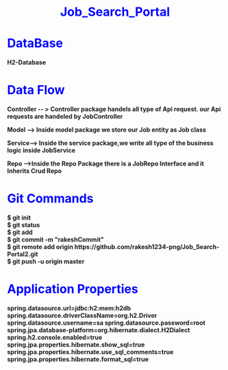 <h1 style="color:blue;text-align:center;" ><b>Job_Search_Portal</h1>

<h1 style="color:blue;";><b>DataBase </h1>
<p>H2-Database<p>

<h1 style="color:blue;";><b>Data Flow </h1>
<p>Controller -- > Controller package handels all type of Api request. our Api requests are handeled by JobController </p>
<p>Model --> Inside model package we store our Job entity as Job class </p>
<p>Service--> Inside the service package,we write all type of the business logic inside JobService</p>
<p>Repo -->Inside the Repo Package there is a JobRepo Interface and it Inherits Crud Repo</p>
<h1 style="color:blue;";><b>Git Commands </h1>
$ git init
<br>
$ git status
<br>
$ git add
<br>
$ git  commit -m "rakeshCommit"
<br>
$ git remote add origin https://github.com/rakesh1234-png/Job_Search-Portal2.git
<br>
$ git push -u origin master

<br>
<h1 style="color:blue;";><b>Application Properties</h1>
spring.datasource.url=jdbc:h2:mem:h2db
spring.datasource.driverClassName=org.h2.Driver
spring.datasource.username=sa
spring.datasource.password=root
spring.jpa.database-platform=org.hibernate.dialect.H2Dialect
spring.h2.console.enabled=true
spring.jpa.properties.hibernate.show_sql=true
spring.jpa.properties.hibernate.use_sql_comments=true
spring.jpa.properties.hibernate.format_sql=true

